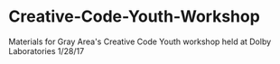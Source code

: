 # Creative-Code-Youth-Workshop
Materials for Gray Area's Creative Code Youth workshop held at Dolby Laboratories 1/28/17
